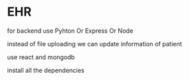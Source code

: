 # EHR

for backend use Pyhton Or Express Or Node

instead of file uploading we can update information of patient

use react and mongodb

install all the dependencies
